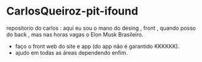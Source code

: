 # CarlosQueiroz-pit-ifound
repositorio do carlos : aqui eu sou o mano do desing , front , quando posso do back , mas nas horas vagas o Elon Musk Brasileiro.

- faço o front web do site e app (do app não é garantido KKKKKK).
- ajudo em todas as áreas dependendo enfim.
